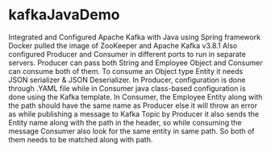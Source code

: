 # kafkaJavaDemo
Integrated and Configured Apache Kafka with Java using Spring framework
Docker pulled the image of ZooKeeper and Apache Kafka v3.8.1 Also configured Producer and Consumer in different ports to run in separate servers.
Producer can pass both String and Employee Object and Consumer can consume both of them. To consume an Object type Entity it needs JSON serializer & JSON Deserializer.
In Producer, configuration is done through .YAML file while in Consumer java class-based configuration is done using the Kafka template.
In Consumer, the Employee Entity along with the path should have the same name as Producer else it will throw an error as while publishing a message to Kafka Topic by Producer it also sends the Entity name along with the path in the header, so while consuming the message Consumer also look for the same entity in same path. So both of them needs to be matched along with path. 
